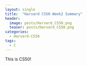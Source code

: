 ```yaml
---
layout: single
title:  "Harvard CS50 Week2 Summary"
header:
  image: posts/Harvard_CS50.png
  teaser: posts/Harvard_CS50.png
categories: 
  - Harvard-CS50
tags:
  - C
---
```


This is CS50!
